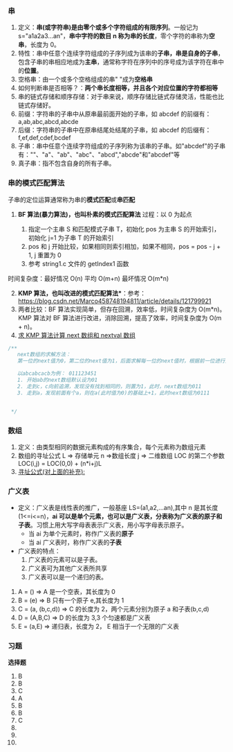 ### 串

1. 定义：**串(或字符串)是由零个或多个字符组成的有限序列**。一般记为 s="a1a2a3...an"，**串中字符的数目 n 称为串的长度**，零个字符的串称为**空串**，长度为 0。
2. 特性：串中任意个连续字符组成的子序列成为该串的**子串，串是自身的子串**，包含子串的串相应地成为**主串**，通常称字符在序列中的序号成为该字符在串中的**位置**。
3. 空格串：由一个或多个空格组成的串" "成为**空格串**
4. 如何判断串是否相等？：**两个串长度相等，并且各个对应位置的字符都相等**
5. 串的链式存储和顺序存储：对于串来说，顺序存储比链式存储灵活，性能也比链式存储好。
6. 前缀：字符串的子串中从原串最前面开始的子串，如 abcdef 的前缀有：a,ab,abc,abcd,abcde
7. 后缀：字符串的子串中在原串结尾处结尾的子串，如 abcdef 的后缀有：f,ef,def,cdef,bcdef
8. 子串：串中任意个连续字符组成的子序列称为该串的子串。如"abcdef"的子串有：""、"a"、"ab"、"abc"、"abcd","abcde"和"abcdef"等
9. 真子串：指不包含自身的所有子串。

### 串的模式匹配算法

子串的定位运算通常称为串的**模式匹配**或**串匹配**

1. **BF 算法(暴力算法)，也叫朴素的模式匹配算法**
   过程：以 0 为起点

   1. 指定一个主串 S 和匹配模式子串 T，初始化 pos 为主串 S 的开始索引，初始化 j=1 为子串 T 的开始索引
   2. pos 和 j 开始比较，如果相同则索引相加，如果不相同，pos = pos - j + 1, j 重置为 0
   3. 参考 string1.c 文件的 getIndex1 函数

时间复杂度：最好情况 O(n) 平均 O(m+n) 最坏情况 O(m\*n)

2. **KMP 算法，也叫改进的模式匹配算法\***：参考：https://blog.csdn.net/Marco458748194811/article/details/121799921
3. 两者比较：BF 算法实现简单，但存在回溯，效率低，时间复杂度为 O(m\*n)。KMP 算法对 BF 算法进行改进，消除回溯，提高了效率，时间复杂度为 O(m + n)。
4. [求 KMP 算法计算 next 数组和 nextval 数组](https://blog.csdn.net/qq_50595984/article/details/120424647)

```c
/**
   next数组的求解方法：
   第一位的next值为0，第二位的next值为1，后面求解每一位的next值时，根据前一位进行比较。首先将前一位与其next值对应的内容进行比较，如果相等，则该位的next值就是前一位的next值加上1；如果不等，向前继续寻找next值对应的内容来与前一位进行比较，直到找到某个位上内容的next值对应的内容与前一位相等为止，则这个位对应的值加上1即为需求的next值；如果找到第一位都没有找到与前一位相等的内容，那么需求的位上的next值即为1。

   以abcabcacb为例： 011123451
   1. 开始ab的next数组默认设为01
   2. 走到c，c向前追溯，发现没有找到相同的，则置为1，此时，next数组为011
   3. 走到a，发现前面有个a，则在a(此时值为0)的基础上+1，此时next数组为0111


 */
```

### 数组

1. 定义：由类型相同的数据元素构成的有序集合，每个元素称为数组元素
2. 数组的寻址公式
   L => 存储单元 n =>数组长度 j => 二维数组 LOC 的第二个参数
   LOC(i,j) = LOC(0,0) + (n\*i+j)L
3. [寻址公式(对上面的补充):](https://www.cnblogs.com/gmengshuai/p/13976038.html)

### 广义表

- 定义：广义表是线性表的推广，一般基座 LS=(a1,a2,...an),其中 n 是其长度(1<=i<=n)，**ai 可以是单个元素，也可以是广义表，分表称为广义表的原子和子表**。习惯上用大写字母表表示广义表，用小写字母表示原子。
  - 当 ai 为单个元素时，称作广义表的**原子**
  - 当 ai 广义表时，称作广义表的**子表**
- 广义表的特点：
  1.  广义表的元素可以是子表。
  2.  广义表可为其他广义表所共享
  3.  广义表可以是一个递归的表。

1. A = () => A 是一个空表，其长度为 0
2. B = (e) => B 只有一个原子 e,其长度为 1
3. C = (a, (b,c,d)) => C 的长度为 2，两个元素分别为原子 a 和子表(b,c,d)
4. D = (A,B,C) => D 的长度为 3,3 个匀速都是广义表
5. E = (a,E) => 递归表，长度为 2， E 相当于一个无限的广义表

### 习题

**选择题**

1. B
2. B
3. C
4. A
5. B
6. B
7. C
8.
9.
10.
